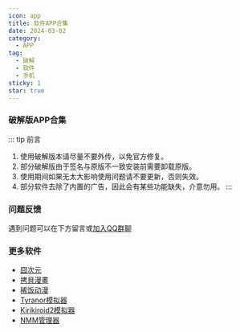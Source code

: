 ```yaml
---
icon: app
title: 软件APP合集
date: 2024-03-02
category:
  - APP
tag:
  - 破解
  - 软件
  - 手机
sticky: 1
star: true
---
```


<!-- more -->
### 破解版APP合集

::: tip 前言
1. 使用破解版本请尽量不要外传，以免官方修复。
1. 部分破解版由于签名与原版不一致安装前需要卸载原版。
1. 使用期间如果无太大影响使用问题请不要更新，否则失效。
1. 部分软件去除了内置的广告，因此会有某些功能缺失，介意勿用。
:::

### 问题反馈
遇到问题可以在下方留言或[加入QQ群聊](/group.md)
    
### 更多软件
- [囧次元](/docs/apk/jocy.md)
- [拷貝漫畫](/docs/apk/copy.md)
- [稀饭动漫](/docs/apk/xifan.md)
- [Tyranor模拟器](/docs/apk/tyranor.md)
- [Kirikiroid2模拟器](/docs/apk/krkr2.md)
- [NMM管理器](/docs/apk/nmm.md)